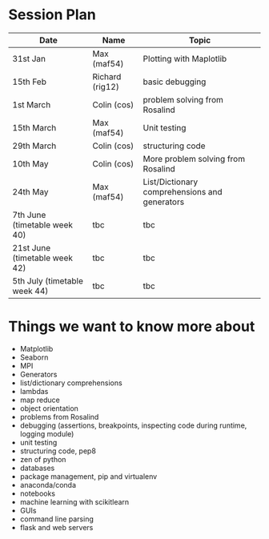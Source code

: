 # Session Plan

| Date | Name | Topic |
| ---- | ---- | ----- |
| 31st Jan | Max (maf54) | Plotting with Maplotlib |
| 15th Feb | Richard (rig12) | basic debugging |
| 1st March | Colin (cos) |  problem solving from Rosalind |
| 15th March | Max (maf54) | Unit testing |
| 29th March | Colin (cos) | structuring code |
| 10th May | Colin (cos) | More problem solving from Rosalind |
| 24th May | Max (maf54) |  List/Dictionary comprehensions and generators |
| 7th June (timetable week 40) | tbc | tbc |
| 21st June (timetable week 42) | tbc | tbc |
| 5th July (timetable week 44) | tbc | tbc |

# Things we want to know more about

* Matplotlib 
* Seaborn
* MPI
* Generators
* list/dictionary comprehensions
* lambdas
* map reduce
* object orientation
* problems from Rosalind
* debugging (assertions, breakpoints, inspecting code during runtime, logging module)
* unit testing
* structuring code, pep8 
* zen of python
* databases
* package management, pip and virtualenv
* anaconda/conda
* notebooks
* machine learning with scikitlearn 
* GUIs
* command line parsing
* flask and web servers
